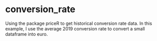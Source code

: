 # conversion_rate
Using the package priceR to get historical conversion rate data.
In this example, I use the average 2019 conversion rate to convert a small dataframe into euro.
